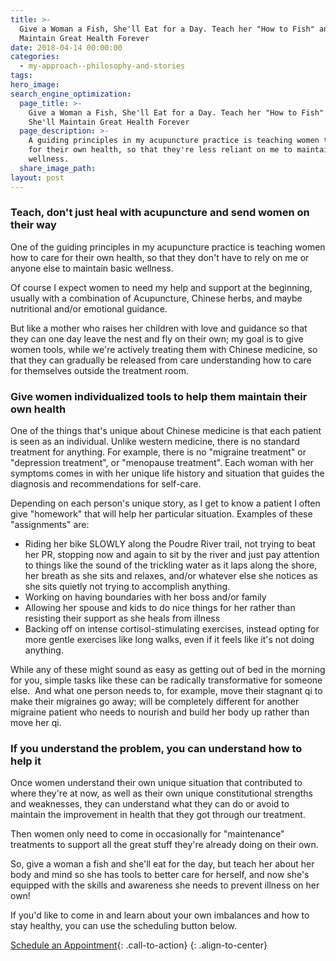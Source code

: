 ```yaml
---
title: >-
  Give a Woman a Fish, She'll Eat for a Day. Teach her "How to Fish" and She'll
  Maintain Great Health Forever
date: 2018-04-14 00:00:00
categories:
  - my-approach--philosophy-and-stories
tags:
hero_image:
search_engine_optimization:
  page_title: >-
    Give a Woman a Fish, She'll Eat for a Day. Teach her "How to Fish" and
    She'll Maintain Great Health Forever
  page_description: >-
    A guiding principles in my acupuncture practice is teaching women to care
    for their own health, so that they're less reliant on me to maintain basic
    wellness.
  share_image_path:
layout: post
---
```


### Teach, don't just heal with acupuncture and send women on their way

One of the guiding principles in my acupuncture practice is teaching women how to care for their own health, so that they don't have to rely on me or anyone else to maintain basic wellness.

Of course I expect women to need my help and support at the beginning, usually with a combination of Acupuncture, Chinese herbs, and maybe nutritional and/or emotional guidance.

But like a mother who raises her children with love and guidance so that they can one day leave the nest and fly on their own; my goal is to give women tools, while we're actively treating them with Chinese medicine, so that they can gradually be released from care understanding how to care for themselves outside the treatment room.

### Give women individualized tools to help them maintain their own health

One of the things that's unique about Chinese medicine is that each patient is seen as an individual. Unlike western medicine, there is no standard treatment for anything. For example, there is no "migraine treatment" or "depression treatment", or "menopause treatment". Each woman with her symptoms comes in with her unique life history and situation that guides the diagnosis and recommendations for self-care.

Depending on each person's unique story, as I get to know a patient I often give "homework" that will help her particular situation. Examples of these "assignments" are:

* Riding her bike SLOWLY along the Poudre River trail, not trying to beat her PR, stopping now and again to sit by the river and just pay attention to things like the sound of the trickling water as it laps along the shore, her breath as she sits and relaxes, and/or whatever else she notices as she sits quietly not trying to accomplish anything.
* Working on having boundaries with her boss and/or family
* Allowing her spouse and kids to do nice things for her rather than resisting their support as she heals from illness
* Backing off on intense cortisol-stimulating exercises, instead opting for more gentle exercises like long walks, even if it feels like it's not doing anything.

While any of these might sound as easy as getting out of bed in the morning for you, simple tasks like these can be radically transformative for someone else.&nbsp; And what one person needs to, for example, move their stagnant qi to make their migraines go away; will be completely different for another migraine patient who needs to nourish and build her body up rather than move her qi.

### If you understand the problem, you can understand how to help it

Once women understand their own unique situation that contributed to where they're at now, as well as their own unique constitutional strengths and weaknesses, they can understand what they can do or avoid to maintain the improvement in health that they got through our treatment.

Then women only need to come in occasionally for "maintenance" treatments to support all the great stuff they're already doing on their own.

So, give a woman a fish and she'll eat for the day, but teach her about her body and mind so she has tools to better care for herself, and now she's equipped with the skills and awareness she needs to prevent illness on her own!

If you'd like to come in and learn about your own imbalances and how to stay healthy, you can use the scheduling button below.

[Schedule an Appointment](/make-an-appointment/){: .call-to-action}
{: .align-to-center}

&nbsp;